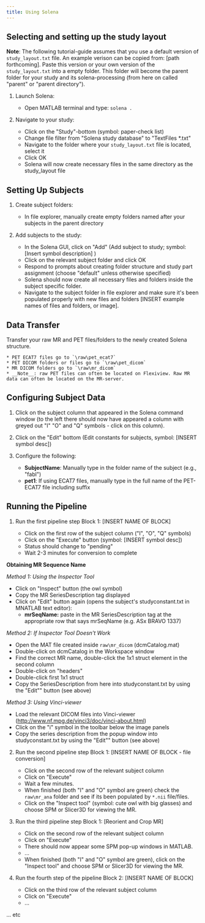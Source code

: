 ```yaml
---
title: Using Solena
---
```


## Selecting and setting up the study layout 

__Note__: The following tutorial-guide assumes that you use a default version of `study_layout.txt` file. An example verison can be copied from: [path forthcoming]. Paste this version or your own version of the `study_layout.txt` into a empty folder. This folder will become the parent folder for your study and its solena-processing (from here on called "parent" or "parent directory").  

1. Launch Solena:

    * Open MATLAB terminal and type: `solena .`
   
2. Navigate to your study:

    * Click on the "Study"-bottom (symbol: paper-check list) 
    * Change file filter from "Solena study database" to "TextFiles *.txt"
    * Navigate to the folder where your  `study_layout.txt` file is located, select it 
    * Click OK
    * Solena will now create necessary files in the same directory as the study_layout file

## Setting Up Subjects

1. Create subject folders:

    * In file explorer, manually create empty folders named after your subjects in the parent directory

2. Add subjects to the study:
    
    * In the Solena GUI, click on "Add" (Add subject to study; symbol: [Insert symbol description] ) 
    * Click on the relevant subject folder and click OK
    * Respond to prompts about creating folder structure and study part assignment (choose "default" unless otherwise specified)
    * Solena should now create all necessary files and folders inside the subject specific folder. 
    * Navigate to the subject folder in file explorer and make sure it's been populated properly with new files and folders [INSERT example names of files and folders, or image].  

## Data Transfer

Transfer your raw MR and PET files/folders to the newly created Solena structure.

    * PET ECAT7 files go to `\raw\pet_ecat7`
    * PET DICOM folders or files go to `\raw\pet_dicom`
    * MR DICOM folders go to `\raw\mr_dicom`
    * __Note__: raw PET files can often be located on Flexiview. Raw MR data can often be located on the MR-server. 

## Configuring Subject Data

1. Click on the subject column that appeared in the Solena command window (to the left there should now have appeared a column with greyed out "I" "O" and "Q" symbols - click on this column). 
2. Click on the "Edit" bottom (Edit constants for subjects, symbol: [INSERT symbol desc])
3. Configure the following:

    * **SubjectName**: Manually type in the folder name of the subject (e.g., "fabl")
    * **pet1**: If using ECAT7 files, manually type in the full name of the PET-ECAT7 file including suffix

   
## Running the Pipeline

1. Run the first pipeline step Block 1: [INSERT NAME OF BLOCK]

    * Click on the first row of the subject column ("I", "O", "Q" symbols)
    * Click on the "Execute" button (symbol: [INSERT symbol desc])
    * Status should change to "pending"
    * Wait 2-3 minutes for conversion to complete

**Obtaining MR Sequence Name**

_Method 1: Using the Inspector Tool_

  * Click on "Inspect" button (the owl symbol)
  * Copy the MR SeriesDescription tag displayed
  * Click on "Edit" button again (opens the subject's studyconstant.txt in MNATLAB text editor): 
      * **mrSeqName:** paste in the MR SeriesDescription tag at the appropriate row that says mrSeqName (e.g.  ASx BRAVO 1337) 

_Method 2: If Inspector Tool Doesn't Work_

  * Open the MAT file created inside `raw\mr_dicom` (dcmCatalog.mat)
  * Double-click on dcmCatalog in the Workspace window
  * Find the correct MR name, double-click the 1x1 struct element in the second column
  * Double-click on "headers"
  * Double-click first 1x1 struct
  * Copy the SeriesDescription from here into studyconstant.txt by using the "Edit"" button (see above)

_Method 3: Using Vinci-viewer_

  * Load the relevant DICOM files into Vinci-viewer (http://www.nf.mpg.de/vinci3/doc/vinci-about.html)
  * Click on the "i" symbol in the toolbar below the image panels
  * Copy the series description from the popup window into studyconstant.txt by using the "Edit"" button (see above)

2. Run the second pipeline step Block 1: [INSERT NAME OF BLOCK - file conversion]

    * Click on the second row of the relevant subject column
    * Click on "Execute"
    * Wait a few minutes. 
    * When finished (both "I" and "O" symbol are green) check the `raw\mr_ana` folder and see if its been populated by `*.nii` file/files.
    * Click on the "Inspect tool" (symbol: cute owl with big glasses) and choose SPM or Slicer3D for viewing the MR. 

3. Run the third pipeline step Block 1: [Reorient and Crop MR]

    * Click on the second row of the relevant subject column
    * Click on "Execute"
    * There should now appear some SPM pop-up windows in MATLAB. 
    * ...
    * When finished (both "I" and "O" symbol are green), click on the "Inspect tool" and choose SPM or Slicer3D for viewing the MR. 

4. Run the fourth step of the pipeline Block 2: [INSERT NAME OF BLOCK]
    * Click on the third row of the relevant subject column
    * Click on "Execute"
    * ...
   
... etc
